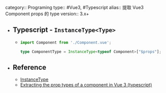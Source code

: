 category:: Programing
type:: #Vue3, #Typescript
alias:: 提取 Vue3 Component props 的 type
version:: 3.x+

- ## Typescript - `InstanceType<Type>`
	- ```typescript
	  import Component from './Component.vue';
	  
	  type ComponentType = InstanceType<typeof Component>["$props"];
	  ```
- ## Reference
	- [InstanceType](https://www.typescriptlang.org/docs/handbook/utility-types.html#instancetypetype)
	- [Extracting the prop types of a component in Vue 3 (typescript)](https://stackoverflow.com/questions/68602712/extracting-the-prop-types-of-a-component-in-vue-3-typescript-to-use-them-somew)